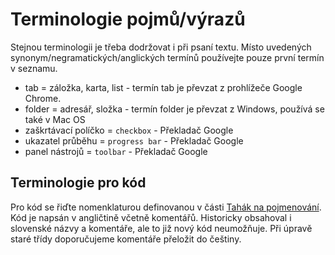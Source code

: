 # Terminologie pojmů/výrazů

Stejnou terminologii je třeba dodržovat i při psaní textu. Místo uvedených synonym/negramatických/anglických termínů používejte pouze první termín v seznamu.

- tab = záložka, karta, list - termín tab je převzat z prohlížeče Google Chrome.
- folder = adresář, složka - termín folder je převzat z Windows, používá se také v Mac OS
- zaškrtávací políčko = `checkbox` - Překladač Google
- ukazatel průběhu = `progress bar` - Překladač Google
- panel nástrojů = `toolbar` - Překladač Google

## Terminologie pro kód

Pro kód se řiďte nomenklaturou definovanou v části [Tahák na pojmenování](https://github.com/kettanaito/naming-cheatsheet). Kód je napsán v angličtině včetně komentářů. Historicky obsahoval i slovenské názvy a komentáře, ale to již nový kód neumožňuje. Při úpravě staré třídy doporučujeme komentáře přeložit do češtiny.
